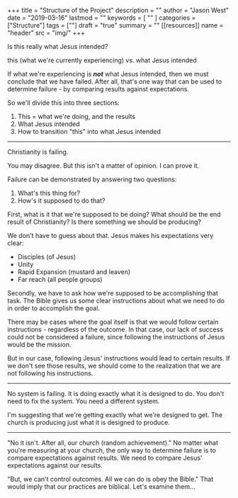 +++
title = "Structure of the Project"
description = ""
author = "Jason West"
date = "2019-03-16"
lastmod = ""
keywords = [
  ""
]
categories = ["Structure"]
tags = [""]
draft = "true"
summary = ""
[[resources]]
  name = "header"
  src = "img/"
+++

Is this really what Jesus intended?

this (what we're currently experiencing) vs. what Jesus intended

If what we're experiencing is ***not*** what Jesus intended, then we must conclude that we have failed. After all, that's one way that can be used to determine failure - by comparing results against expectations.

So we'll divide this into three sections:

1. This = what we're doing, and the results
2. What Jesus intended
3. How to transition "this" into what Jesus intended

---

<!-- This is from the post '{{.Site.BaseURL}}post/is-this-what-jesus-intended/' -->
Christianity is failing.

You may disagree. But this isn't a matter of opinion. I can prove it.

Failure can be demonstrated by answering two questions:

1. What's this thing for?
2. How's it supposed to do that?

First, what is it that we're supposed to be doing? What should be the end result of Christianity? Is there something we should be producing?

We don't have to guess about that. Jesus makes his expectations very clear:

- Disciples (of Jesus)
- Unity
- Rapid Expansion (mustard and leaven)
- Far reach (all people groups)


Secondly, we have to ask how we're supposed to be accomplishing that task. The Bible gives us some clear instructions about what we need to do in order to accomplish the goal.

There may be cases where the goal itself is that we would follow certain instructions - regardless of the outcome. In that case, our lack of success could not be considered a failure, since following the instructions of Jesus would be the mission.

But in our case, following Jesus' instructions would lead to certain results. If we don't see those results, we should come to the realization that we are not following his instructions.

---

No system is failing. It is doing exactly what it is designed to do. You don't need to fix the system. You need a different system.

I'm suggesting that we're getting exactly what we're designed to get. The church is producing just what it is designed to produce.

---


"No it isn't. After all, our church (random achievement)."
No matter what you're measuring at your church, the only way to determine failure is to compare expectations against results. We need to compare Jesus' expectations against our results.

"But, we can't control outcomes. All we can do is obey the Bible."
That would imply that our practices are biblical. Let's examine them...
